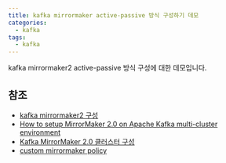 ```yaml
---
title: kafka mirrormaker active-passive 방식 구성하기 데모  
categories:
  - kafka
tags: 
  - kafka
---
```


kafka mirrormaker2 active-passive 방식 구성에 대한 데모입니다.

## 참조
- [kafka mirrormaker2 구성](https://github.com/blachniet/demo-kafka-mirrormaker-2/blob/master/README.md)
- [How to setup MirrorMaker 2.0 on Apache Kafka multi-cluster environment](https://medium.com/larus-team/how-to-setup-mirrormaker-2-0-on-apache-kafka-multi-cluster-environment-87712d7997a4)
- [Kafka MirrorMaker 2.0 클러스터 구성](https://docs.redhat.com/ko/documentation/red_hat_streams_for_apache_kafka/2.3/html/configuring_amq_streams_on_openshift/assembly-mirrormaker-str)
- [custom mirrormaker policy](https://github.com/yoonjk/kafka-mirrormaker)